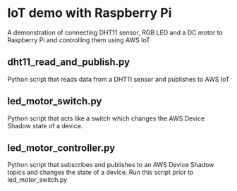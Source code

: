 # IoT demo with Raspberry Pi
A demonstration of connecting DHT11 sensor, RGB LED and a DC motor to Raspberry Pi and controlling them using AWS IoT 
## dht11_read_and_publish.py
Python script that reads data from a DHT11 sensor and publishes to AWS IoT
## led_motor_switch.py
Python script that acts like a switch which changes the AWS Device Shadow state of a device. 
## led_motor_controller.py
Python script that subscribes and publishes to an AWS Device Shadow topics and changes the state of a device.
Run this script prior to led_motor_switch.py
